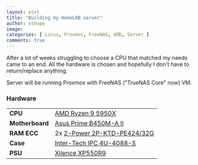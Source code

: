 ```yaml
---
layout: post
title: "Building my HomeLAB server"
author: sthope
image: 
categories: [ Linux, Proxmox, FreeNAS, AMD, Server ]
comments: true
---
```


After a lot of weeks struggling to choose a CPU that matched my needs came to an end.
All the hardware is chosen and hopefully I don't have to return/replace anything.

Server will be running Proxmox with FreeNAS ("TrueNAS Core" now) VM.

<h3 id="Hardware">Hardware</h3>

| | |
| :---- | :---- |
| **CPU** | [AMD Ryzen 9 5950X](https://www.amd.com/en/products/cpu/amd-ryzen-9-5950x) |
| **Motherboard** | [Asus Prime B450M-A II](https://www.asus.com/Motherboards-Components/Motherboards/PRIME/PRIME-B450M-A-II/) |
| **RAM ECC** | 2x [2-Power 2P-KTD-PE424/32G](https://tweakers.net/pricewatch/1307406/2-power-2p-ktd-pe424-32g/specificaties/) |
| **Case** | [Inter-Tech IPC 4U-4088-S](https://www.inter-tech.de/en/products/ipc/server-cases/4u-4088-s) |
| **PSU** | [Xilence XP550R9](https://tweakers.net/pricewatch/999371/xilence-xp550r9/specificaties/) |

